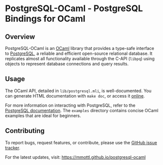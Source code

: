 # PostgreSQL-OCaml - PostgreSQL Bindings for OCaml

## Overview

PostgreSQL-OCaml is an [OCaml](http://www.ocaml.org) library that provides a
type-safe interface to [PostgreSQL](http://www.postgresql.org), a reliable and
efficient open-source relational database. It replicates almost all
functionality available through the C-API (`libpq`) using objects to represent
database connections and query results.

## Usage

The OCaml API, detailed in `lib/postgresql.mli`, is well-documented. You can
generate HTML documentation with `make doc`, or access it
[online](http://mmottl.github.io/postgresql-ocaml/api/postgresql).

For more information on interacting with PostgreSQL, refer to the
[PostgreSQL documentation](http://www.postgresql.org/docs). The `examples`
directory contains concise OCaml examples that are ideal for beginners.

## Contributing

To report bugs, request features, or contribute, please use the
[GitHub issue tracker](https://github.com/mmottl/postgresql-ocaml/issues).

For the latest updates, visit: <https://mmottl.github.io/postgresql-ocaml>
